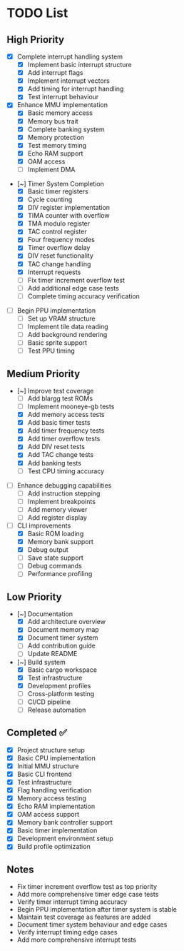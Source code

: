 # TODO List

## High Priority

- [x] Complete interrupt handling system
  - [x] Implement basic interrupt structure
  - [x] Add interrupt flags
  - [x] Implement interrupt vectors
  - [x] Add timing for interrupt handling
  - [x] Test interrupt behaviour

- [x] Enhance MMU implementation
  - [x] Basic memory access
  - [x] Memory bus trait
  - [x] Complete banking system
  - [x] Memory protection
  - [x] Test memory timing
  - [x] Echo RAM support
  - [x] OAM access
  - [ ] Implement DMA

- [~] Timer System Completion
  - [x] Basic timer registers
  - [x] Cycle counting
  - [x] DIV register implementation
  - [x] TIMA counter with overflow
  - [x] TMA modulo register
  - [x] TAC control register
  - [x] Four frequency modes
  - [x] Timer overflow delay
  - [x] DIV reset functionality
  - [x] TAC change handling
  - [x] Interrupt requests
  - [ ] Fix timer increment overflow test
  - [ ] Add additional edge case tests
  - [ ] Complete timing accuracy verification

- [ ] Begin PPU implementation
  - [ ] Set up VRAM structure
  - [ ] Implement tile data reading
  - [ ] Add background rendering
  - [ ] Basic sprite support
  - [ ] Test PPU timing

## Medium Priority

- [~] Improve test coverage
  - [ ] Add blargg test ROMs
  - [ ] Implement mooneye-gb tests
  - [x] Add memory access tests
  - [x] Add basic timer tests
  - [x] Add timer frequency tests
  - [x] Add timer overflow tests
  - [x] Add DIV reset tests
  - [x] Add TAC change tests
  - [x] Add banking tests
  - [ ] Test CPU timing accuracy

- [ ] Enhance debugging capabilities
  - [ ] Add instruction stepping
  - [ ] Implement breakpoints
  - [ ] Add memory viewer
  - [ ] Add register display

- [ ] CLI improvements
  - [x] Basic ROM loading
  - [x] Memory bank support
  - [x] Debug output
  - [ ] Save state support
  - [ ] Debug commands
  - [ ] Performance profiling

## Low Priority

- [~] Documentation
  - [x] Add architecture overview
  - [x] Document memory map
  - [x] Document timer system
  - [ ] Add contribution guide
  - [ ] Update README

- [~] Build system
  - [x] Basic cargo workspace
  - [x] Test infrastructure
  - [x] Development profiles
  - [ ] Cross-platform testing
  - [ ] CI/CD pipeline
  - [ ] Release automation

## Completed ✅

- [x] Project structure setup
- [x] Basic CPU implementation
- [x] Initial MMU structure
- [x] Basic CLI frontend
- [x] Test infrastructure
- [x] Flag handling verification
- [x] Memory access testing
- [x] Echo RAM implementation
- [x] OAM access support
- [x] Memory bank controller support
- [x] Basic timer implementation
- [x] Development environment setup
- [x] Build profile optimization

## Notes

- Fix timer increment overflow test as top priority
- Add more comprehensive timer edge case tests
- Verify timer interrupt timing accuracy
- Begin PPU implementation after timer system is stable
- Maintain test coverage as features are added
- Document timer system behaviour and edge cases
- Verify interrupt timing edge cases
- Add more comprehensive interrupt tests
